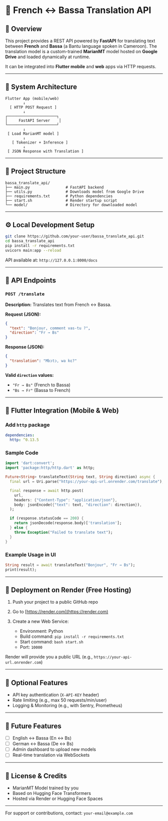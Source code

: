 # 🚀 French ↔ Bassa Translation API

## 📌 Overview

This project provides a REST API powered by **FastAPI** for translating text between **French** and **Bassa** (a Bantu language spoken in Cameroon). The translation model is a custom-trained **MarianMT** model hosted on **Google Drive** and loaded dynamically at runtime.

It can be integrated into **Flutter mobile** and **web** apps via HTTP requests.

---

## 🧱 System Architecture

```
Flutter App (mobile/web)
        ↓
  [ HTTP POST Request ]
        ↓
┌──────────────────────┐
│     FastAPI Server    │
└──────────────────────┘
        ↓
 [ Load MarianMT model ]
        ↓
   [ Tokenizer + Inference ]
        ↓
 [ JSON Response with Translation ]
```

---

## 📂 Project Structure

```
bassa_translate_api/
├── main.py                # FastAPI backend
├── utils.py               # Downloads model from Google Drive
├── requirements.txt       # Python dependencies
├── start.sh               # Render startup script
└── model/                 # Directory for downloaded model
```

---

## ⚙️ Local Development Setup

```bash
git clone https://github.com/your-user/bassa_translate_api.git
cd bassa_translate_api
pip install -r requirements.txt
uvicorn main:app --reload
```

API available at: `http://127.0.0.1:8000/docs`

---

## 🔁 API Endpoints

### `POST /translate`

**Description:** Translates text from French ↔ Bassa.

**Request (JSON):**

```json
{
  "text": "Bonjour, comment vas-tu ?",
  "direction": "Fr → Bs"
}
```

**Response (JSON):**

```json
{
  "translation": "Mbɔtɔ, wa kɛ?"
}
```

**Valid `direction` values:**

* `"Fr → Bs"` (French to Bassa)
* `"Bs → Fr"` (Bassa to French)

---

## 📱 Flutter Integration (Mobile & Web)

### Add `http` package

```yaml
dependencies:
  http: ^0.13.5
```

### Sample Code

```dart
import 'dart:convert';
import 'package:http/http.dart' as http;

Future<String> translateText(String text, String direction) async {
  final url = Uri.parse("https://your-api-url.onrender.com/translate");

  final response = await http.post(
    url,
    headers: {"Content-Type": "application/json"},
    body: jsonEncode({"text": text, "direction": direction}),
  );

  if (response.statusCode == 200) {
    return jsonDecode(response.body)['translation'];
  } else {
    throw Exception("Failed to translate text");
  }
}
```

### Example Usage in UI

```dart
String result = await translateText("Bonjour", "Fr → Bs");
print(result);
```

---

## 🚀 Deployment on Render (Free Hosting)

1. Push your project to a public GitHub repo
2. Go to [https://render.com](https://render.com)
3. Create a new Web Service:

   * Environment: Python
   * Build command: `pip install -r requirements.txt`
   * Start command: `bash start.sh`
   * Port: `10000`

Render will provide you a public URL (e.g., `https://your-api-url.onrender.com`)

---

## 🔐 Optional Features

* API key authentication (`X-API-KEY` header)
* Rate limiting (e.g., max 50 requests/min/user)
* Logging & Monitoring (e.g., with Sentry, Prometheus)

---

## 🧠 Future Features

* [ ] English ↔ Bassa (En ↔ Bs)
* [ ] German ↔ Bassa (De ↔ Bs)
* [ ] Admin dashboard to upload new models
* [ ] Real-time translation via WebSockets

---

## 📄 License & Credits

* MarianMT Model trained by you
* Based on Hugging Face Transformers
* Hosted via Render or Hugging Face Spaces

---

For support or contributions, contact: `your-email@example.com`
